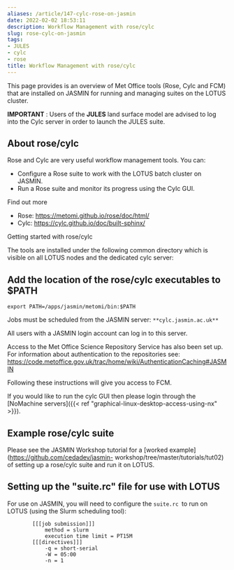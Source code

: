 ```yaml
---
aliases: /article/147-cylc-rose-on-jasmin
date: 2022-02-02 18:53:11
description: Workflow Management with rose/cylc
slug: rose-cylc-on-jasmin
tags:
- JULES
- cylc
- rose
title: Workflow Management with rose/cylc
---
```


This page provides is an overview of Met Office tools (Rose, Cylc and FCM)
that are installed on JASMIN for running and managing suites on the LOTUS
cluster.

 **IMPORTANT** : Users of the **JULES** land surface model are advised to log
into the Cylc server in order to launch the JULES suite.

## About rose/cylc

Rose and Cylc are very useful workflow management tools. You can:

  * Configure a Rose suite to work with the LOTUS batch cluster on JASMIN.
  * Run a Rose suite and monitor its progress using the Cylc GUI.

Find out more

  * Rose: <https://metomi.github.io/rose/doc/html/>
  * Cylc: <https://cylc.github.io/doc/built-sphinx/>

Getting started with rose/cylc

The tools are installed under the following common directory which is visible
on all LOTUS nodes and the dedicated cylc server:

## Add the location of the rose/cylc executables to $PATH

    
    
    export PATH=/apps/jasmin/metomi/bin:$PATH
    

Jobs must be scheduled from the JASMIN server: `**cylc.jasmin.ac.uk**`

All users with a JASMIN login account can log in to this server.

Access to the Met Office Science Repository Service has also been set up. For
information about authentication to the repositories see:
<https://code.metoffice.gov.uk/trac/home/wiki/AuthenticationCaching#JASMIN>

Following these instructions will give you access to FCM.

If you would like to run the cylc GUI then please login through the [NoMachine
servers]({{< ref "graphical-linux-desktop-access-using-nx" >}}).

## Example rose/cylc suite

Please see the JASMIN Workshop tutorial for a [worked
example](https://github.com/cedadev/jasmin-
workshop/tree/master/tutorials/tut02) of setting up a rose/cylc suite and run
it on LOTUS.

## Setting up the "suite.rc" file for use with LOTUS

For use on JASMIN, you will need to configure the `suite.rc `to run on LOTUS
(using the Slurm scheduling tool):

    
    
            [[[job submission]]]
                method = slurm
                execution time limit = PT15M
            [[[directives]]]
                -q = short-serial
                -W = 05:00
                -n = 1
    


